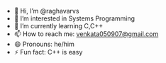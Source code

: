 - 👋 Hi, I’m @raghavarvs
- 👀 I’m interested in Systems Programming
- 🌱 I’m currently learning C,C++
- 📫 How to reach me: venkata050907@gmail.com
- 😄 Pronouns: he/him
- ⚡ Fun fact: C++ is easy

<!---
raghavarvs/raghavarvs is a ✨ special ✨ repository because its `README.md` (this file) appears on your GitHub profile.
You can click the Preview link to take a look at your changes.
--->
